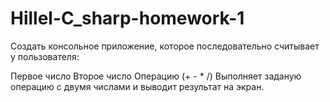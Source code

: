 # Hillel-C_sharp-homework-1

Создать консольное приложение, которое последовательно считывает у пользователя:

Первое число
Второе число
Операцию (+ - * /)
Выполняет заданую операцию с двумя числами и выводит результат на экран.
